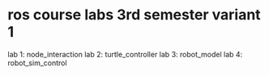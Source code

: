 # ros course labs 3rd semester variant 1
lab 1: node_interaction
lab 2: turtle_controller
lab 3: robot_model
lab 4: robot_sim_control
